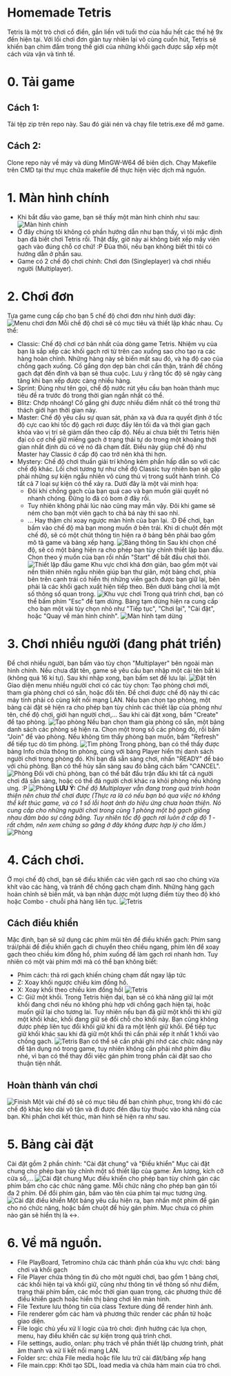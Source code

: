 # Homemade Tetris
Tetris là một trò chơi cổ điển, gắn liền với tuổi thơ của hầu hết các thế hệ 9x đến hiện tại. Với lối chơi đơn giản tuy nhiên lại vô cùng cuốn hút, Tetris sẽ khiến bạn chìm đắm trong thế giới của những khối gạch được sắp xếp một cách vừa vặn và tinh tế.
# 0. Tải game
## Cách 1:
Tải tệp zip trên repo này. Sau đó giải nén và chạy file tetris.exe để mở game.
## Cách 2:
Clone repo này về máy và dùng MinGW-W64 để biên dịch. Chạy Makefile trên CMD tại thư mục chứa makefile để thực hiện việc dịch mã nguồn.
# 1. Màn hình chính
* Khi bắt đầu vào game, bạn sẽ thấy một màn hình chính như sau:
![Màn hình chính](src/readme_resources/home_screen.png)
* Ở đây chúng tôi không có phần hướng dẫn như bạn thấy, vì tôi mặc định bạn đã biết chơi Tetris rồi. Thật đấy, giờ này ai không biết xếp mấy viên gạch vào đúng chỗ cơ chứ! :P Đùa thôi, nếu bạn không biết thì tôi có hướng dẫn ở phần sau.
* Game có 2 chế độ chơi chính: Chơi đơn (Singleplayer) và chơi nhiều người (Multiplayer).
# 2. Chơi đơn
Tựa game cung cấp cho bạn 5 chế độ chơi đơn như hình dưới đây:
![Menu chơi đơn](src/readme_resources/solo_menu.png)
Mỗi chế độ chơi sẽ có mục tiêu và thiết lập khác nhau. Cụ thể:
* Classic: Chế độ chơi cơ bản nhất của dòng game Tetris. Nhiệm vụ của bạn là sắp xếp các khối gạch rơi từ trên cao xuống sao cho tạo ra các hàng hoàn chỉnh. Những hàng này sẽ biến mất sau đó, và hạ độ cao của chồng gạch xuống. Cố gắng dọn dẹp bàn chơi cẩn thận, tránh để chồng gạch đạt đến đỉnh và bạn sẽ thua cuộc. Lưu ý rằng tốc độ sẽ ngày càng tăng khi bạn xếp được càng nhiều hàng. 
* Sprint: Đúng như tên gọi, chế độ nước rút yêu cầu bạn hoàn thành mục tiêu đề ra trước đó trong thời gian ngắn nhất có thể.
* Blitz: Chớp nhoáng! Cố gắng ghi được nhiều điểm nhất có thể trong thử thách giới hạn thời gian này.
* Master: Chế độ yêu cầu sự quan sát, phản xạ và đưa ra quyết định ở tốc độ cực cao khi tốc độ gạch rơi được đẩy lên tối đa và thời gian gạch khóa vào vị trí sẽ giảm dần theo cấp độ. Nếu ai chưa biết thì Tetris hiện đại có cơ chế giữ miếng gạch ở trạng thái tự do trong một khoảng thời gian nhất định dù có vẻ nó đã chạm đất. Điều này giúp chế độ như Master hay Classic ở cấp độ cao trở nên khả thi hơn.
* Mystery: Chế độ chơi thuần giải trí không kém phần hấp dẫn so với các chế độ khác. Lối chơi tương tự như chế độ Classic tuy nhiên bạn sẽ gặp phải những sự kiện ngẫu nhiên vô cùng thú vị trong suốt hành trình. Có tất cả 7 loại sự kiện có thể xảy ra. Dưới đây là một vài minh họa:
  * Đôi khi chồng gạch của bạn quá cao và bạn muốn giải quyết nó nhanh chóng. Đừng lo đã có bom ở đây rồi.
  * Tuy nhiên không phải lúc nào cũng may mắn vậy. Đôi khi game sẽ ném cho bạn một viên gạch to chà bá này thì sao nhỉ.
  * ... Hay thậm chí xoay ngược màn hình của bạn lại. :D
Để chơi, bạn bấm vào chế độ mà bạn mong muốn ở bên trái. Khi di chuột đến một chế độ, sẽ có một chút thông tin hiện ra ở bảng bên phải bao gồm mô tả game và bảng xếp hạng.
![Bảng thông tin](src/readme_resources/desc_board.png)
Sau khi chọn chế độ, sẽ có một bảng hiện ra cho phép bạn tùy chỉnh thiết lập ban đầu. Chọn theo ý muốn của bạn rồi nhấn "Start" để bắt đầu chơi thôi.
![Thiết lập đầu game](src/readme_resources/init_setup.png)
Khu vực chơi khá đơn giản, bao gồm một vài nền thiên nhiên ngẫu nhiên giúp bạn thư giãn, một bảng chơi, phía bên trên cạnh trái có hiển thị những viên gạch được bạn giữ lại, bên phải là các khối gạch xuất hiện tiếp theo. Bên dưới bảng chơi là một số thông số quan trong.
![Khu vực chơi](src/readme_resources/playfield.png)
Trong quá trình chơi, bạn có thể bấm phím "Esc" để tạm dừng. Bảng tạm dừng hiện ra cung cấp cho bạn một vài tùy chọn nhỏ như "Tiếp tục", "Chơi lại", "Cài đặt", hoặc "Quay về màn hình chính".
![Màn hình tạm dừng](src/readme_resources/paused_screen.png)
# 3. Chơi nhiều người (đang phát triển)
Để chơi nhiều người, bạn bấm vào tùy chọn "Multiplayer" bên ngoài màn hình chính.
Nếu chưa đặt tên, game sẽ yêu cầu bạn nhập một cái tên bất kì (không quá 16 kí tự). Sau khi nhập xong, bạn bấm set để lưu lại.
![Đặt tên](src/readme_resources/set_name.png)
Giao diện menu nhiều người chơi có các tùy chọn: Tạo phòng chơi mới, tham gia phòng chơi có sẵn, hoặc đổi tên. Để chơi được chế độ này thì các máy tính phải có cùng kết nối mạng LAN.
Nếu bạn chọn tạo phòng, một bảng cài đặt sẽ hiện ra cho phép bạn tùy chỉnh các thiết lập của phòng như tên, chế độ chơi, giới hạn người chơi,... Sau khi cài đặt xong, bấm "Create" để tạo phòng.
![Tạo phòng](src/readme_resources/match_settings.png)
Nếu bạn chọn tham gia phòng có sẵn, một bảng danh sách các phòng sẽ hiện ra. Chọn một trong số các phòng đó, rồi bấm "Join" để vào phòng. Nếu không tìm thấy phòng bạn muốn, bấm "Refresh" để tiếp tục dò tìm phòng.
![Tìm phòng](src/readme_resources/server_list.png)
Trong phòng, bạn có thể thấy được bảng Info chứa thông tin phòng, cùng với bảng Player hiển thị danh sách người chơi trong phòng đó. Khi bạn đã sẵn sàng chơi, nhấn "READY" để báo với chủ phòng. Bạn có thể hủy sẵn sàng sau đó bằng cách bấm "CANCEL".
![Phòng](src/readme_resources/lobby.png)
Đối với chủ phòng, bạn có thể bắt đầu trận đấu khi tất cả người chơi đã sẵn sàng, hoặc có thể đá người chơi khác ra khỏi phòng nếu không ưng. :P
![Phòng](src/readme_resources/host_room.png)
**LƯU Ý:** _Chế độ Multiplayer vẫn đang trong quá trình hoàn thiện nên chưa thế chơi được (Thực ra là có nếu bạn bỏ qua việc nó không thể kết thúc game, và có 1 số lỗi hoạt ảnh do hiệu ứng chưa hoàn thiện. Nó cung cấp cho những người chơi trong cùng 1 phòng một bộ gạch giống nhau đảm bảo sự công bằng. Tuy nhiên tốc độ gạch rơi luôn ở cấp độ 1 - rất chậm, nên xem chừng so găng ở đây không được hợp lý cho lắm.)_
![Phòng](src/readme_resources/multi_match.png)
# 4. Cách chơi.
Ở mọi chế độ chơi, bạn sẽ điều khiển các viên gạch rơi sao cho chúng vừa khít vào các hàng, và tránh để chồng gạch chạm đỉnh. Những hàng gạch hoản chỉnh sẽ biến mất, và bạn nhận được một lượng điểm tùy theo độ khó hoặc Combo - chuỗi phá hàng liên tục.
![Tetris](src/readme_resources/Tetris.gif)
## Cách điều khiển
Mặc định, bạn sẽ sử dụng các phím mũi tên để điều khiển gạch: Phím sang trái/phải để điều khiển gạch di chuyển theo chiều ngang, phím lên để xoay gạch theo chiều kim đồng hồ, phím xuống để làm gạch rơi nhanh hơn. Tuy nhiên có một vài phìm mới mà có thể bạn không biết:
* Phím cách: thả rơi gạch khiến chúng chạm đất ngay lập tức
* Z: Xoay khối ngược chiều kim đồng hồ.
* X: Xoay khối theo chiều kim đồng hồl
![Tetris](src/readme_resources/rotate.gif)
* C: Giữ một khối. Trong Tetris hiện đại, bạn sẽ có khả năng giữ lại một khối đang chơi nếu nó không phù hợp với chồng gạch hiện tại, hoặc muốn giữ lại cho tương lai. Tuy nhiên nếu bạn đã giữ một khối thì khi giữ một khối khác, khối đang giữ sẽ đổi chỗ cho khối này. Bạn cũng không được phép liên tục đổi khối giữ khi đã ra một lệnh giữ khối. Để tiếp tục giữ khối khác sau khi đã giữ một khối thì cần phải xếp ít nhất 1 khối vào chồng gạch.
![Tetris](src/readme_resources/swap.gif)
Bạn có thể sẽ cần phải ghi nhớ các chức năng này để tận dụng nó trong game, tuy nhiên không cần phải nhớ phím đâu nhé, vì bạn có thể thay đổi việc gán phím trong phần cài đặt sao cho thuận tiện nhất.
## Hoàn thành ván chơi
![Finish](src/readme_resources/finish.gif)
Một vài chế độ sẽ có mục tiêu để bạn chinh phục, trong khi đó các chế độ khác kéo dài vô tận và đi được đến đâu tùy thuộc vào khả năng của bạn.
Khi phần chơi kết thúc, màn hình sẽ hiện ra như sau.
# 5. Bảng cài đặt
Cài đặt gồm 2 phần chính: "Cài đặt chung" và "Điều khiển"
Mục cài đặt chung cho phép bạn tùy chỉnh một số thiết lập của game: Âm lượng, kích cỡ cửa sổ,...
![Cài đặt chung](src/readme_resources/general_settings.png)
Mục điều khiển cho phép bạn tùy chỉnh gán các phím bấm cho các chức năng game. Mỗi chức năng cho phép bạn gán tối đa 2 phím. Để đổi phím gán, bấm vào tên của phím tại mục tương ứng.
![Cài đặt điều khiển](src/readme_resources/control_settings.png)
Một bảng yêu cầu hiện ra, bạn nhấn một phím để gán cho nó chức năng, hoặc bấm chuột để hủy gán phím. Mục chưa có phím nào gán sẽ hiển thị là <->.
# 6. Về mã nguồn.
* File PlayBoard, Tetromino chứa các thành phần của khu vực chơi: bảng chơi và khối gạch
* File Player chứa thông tin đủ cho một người chơi, bao gồm 1 bảng chơi, các khối hiện tại và khối giữ, cũng như thông tin về thông số như điểm, trạng thái phím bấm, các mốc thời gian quan trọng, các phương thức để điều khiển gạch hoặc hiển thị bảng chơi lên màn hình.
* File Texture lưu thông tin của class Texture dùng để render hình ảnh.
* File renderer gồm các hàm và phương thức render các phần tử hoặc giao diện.
* File logic chủ yếu xử lí logic của trò chơi: định hướng các lựa chọn, menu, hay điều khiển các sự kiện trong quá trình chơi.
* File settings, audio, onlan: phụ trách về phần thiết lập chương trình, phát âm thanh và xử lí kết nối mạng LAN.
* Folder src: chứa File media hoặc file lưu trữ cài đăt/bảng xếp hạng
* File main.cpp: Khởi tạo SDL, load media và chứa hàm main của trò chơi.